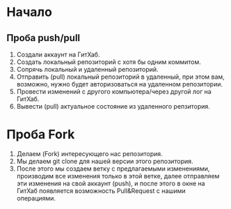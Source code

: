 # Начало

## Проба push/pull 

1. Создали аккаунт на ГитХаб.
2. Создать локальный репозиторий с хотя бы одним коммитом.
3. Сопрячь локальный и удаленный репозиторий. 
4. Отправить (pull) локальный репозиторий в удаленный, при этом вам, возможно, нужно будет авторизоваться на удаленном репозитории.
5. Провести изменений с другого компьютера/через другой лог на ГитХаб.
6. Вывести (pull) актуальное состояние из удаленного репзитория.

# Проба Fork

1. Делаем (Fork) интересующего нас репозитория.
2. Мы делаем git clone для нашей версии этого репозитория.
3. После этого мы создаем ветку с предлагаемыми изменениями, производим все изменения только в этой ветке, далее отправляем эти изменения на свой аккаунт (push), и после этого в окне на ГитХаб появляется возможность Pull&Request с нашими операциями.
